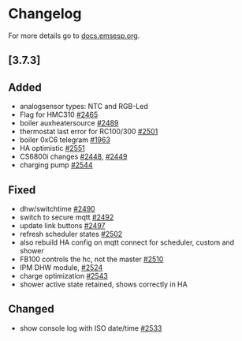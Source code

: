 # Changelog

For more details go to [docs.emsesp.org](https://docs.emsesp.org/).

## [3.7.3]

## Added

- analogsensor types: NTC and RGB-Led
- Flag for HMC310 [#2465](https://github.com/emsesp/EMS-ESP32/issues/2465)
- boiler auxheatersource [#2489](https://github.com/emsesp/EMS-ESP32/discussions/2489)
- thermostat last error for RC100/300 [#2501](https://github.com/emsesp/EMS-ESP32/issues/2501)
- boiler 0xC6 telegram [#1963](https://github.com/emsesp/EMS-ESP32/issues/1963)
- HA optimistic [#2551](https://github.com/emsesp/EMS-ESP32/issues/2551)
- CS6800i changes [#2448](https://github.com/emsesp/EMS-ESP32/issues/2448), [#2449](https://github.com/emsesp/EMS-ESP32/issues/2449)
- charging pump [#2544](https://github.com/emsesp/EMS-ESP32/issues/2544)

## Fixed

- dhw/switchtime [#2490](https://github.com/emsesp/EMS-ESP32/issues/2490)
- switch to secure mqtt [#2492](https://github.com/emsesp/EMS-ESP32/issues/2492)
- update link buttons [#2497](https://github.com/emsesp/EMS-ESP32/issues/2497)
- refresh scheduler states [#2502](https://github.com/emsesp/EMS-ESP32/discussions/2502)
- also rebuild HA config on mqtt connect for scheduler, custom and shower
- FB100 controls the hc, not the master [#2510](https://github.com/emsesp/EMS-ESP32/issues/2510)
- IPM DHW module, [#2524](https://github.com/emsesp/EMS-ESP32/issues/2524)
- charge optimization [#2543](https://github.com/emsesp/EMS-ESP32/issues/2543)
- shower active state retained, shows correctly in HA

## Changed

- show console log with ISO date/time [#2533](https://github.com/emsesp/EMS-ESP32/discussions/2533)
